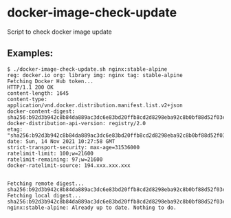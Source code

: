# docker-image-check-update
Script to check docker image update

## Examples:
    $ ./docker-image-check-update.sh nginx:stable-alpine
    reg: docker.io org: library img: nginx tag: stable-alpine
    Fetching Docker Hub token...
    HTTP/1.1 200 OK
    content-length: 1645
    content-type: application/vnd.docker.distribution.manifest.list.v2+json
    docker-content-digest: sha256:b92d3b942c8b84da889ac3dc6e83bd20ffb8cd2d8298eba92c8b0bf88d52f03e
    docker-distribution-api-version: registry/2.0
    etag: "sha256:b92d3b942c8b84da889ac3dc6e83bd20ffb8cd2d8298eba92c8b0bf88d52f03e"
    date: Sun, 14 Nov 2021 10:27:58 GMT
    strict-transport-security: max-age=31536000
    ratelimit-limit: 100;w=21600
    ratelimit-remaining: 97;w=21600
    docker-ratelimit-source: 194.xxx.xxx.xxx


    Fetching remote digest... sha256:b92d3b942c8b84da889ac3dc6e83bd20ffb8cd2d8298eba92c8b0bf88d52f03e
    Fetching local digest...  sha256:b92d3b942c8b84da889ac3dc6e83bd20ffb8cd2d8298eba92c8b0bf88d52f03e
    nginx:stable-alpine: Already up to date. Nothing to do.

